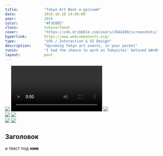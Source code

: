 ```yaml
---
title:            "Tokyo Art Beat и русский"
date:             2016-10-10 14:00:00
year:             2016
color:            "#F3E8EE"
class:            tokyoartbeat
cover:            "https://cdn.dribbble.com/users/2844289/screenshots/12049681/media/f1639d121996528e72f09f481a4b6ae2.gif"
hyperlink:        https://www.webcomponents.org/
type:             "iOS / Interaction & UI Design"
description:      "Upcoming Tokyo art events, in your pocket"
runin:            "I had the chance to work on Tokyoites' beloved &#x000AB;TAB&#x000BB; app. Whether you want to search for photography exhibitions in your neighbourhood or plan a design show weekend in the city, chances are you are going to love this app.<br/><br/>With this new version, our team wanted to bring better discovery options for art-goers but also provide them with additional convenience in the form of social event bookmarking and user reviews."
layout:           post
---
```


<div class="post-content-grid">
  <div class="post-content-column column-3 offset-1">
    <img class="post-content-screen iphone lazyload" src="{{ site.baseurl }}/img/work/tokyoartbeat/tab-home.png" />
    <video class="post-content-screen iphone lazyload" src="{{ site.baseurl }}/img/work/tokyoartbeat/tab-card-to-card.mp4" autoplay loop></video>
    <img class="post-content-screen iphone lazyload" src="{{ site.baseurl }}/img/work/tokyoartbeat/tab-login.png" />
  </div>
  <div class="post-content-column column-3">
    <img class="post-content-screen iphone radius-tab lazyload" src="{{ site.baseurl }}/img/work/tokyoartbeat/tab-en.png" />
    <img class="post-content-screen iphone lazyload" src="{{ site.baseurl }}/img/work/tokyoartbeat/tab-browse.png" />
  </div>
  <div class="post-content-column column-3 offset-2">
    <img class="post-content-screen iphone lazyload" src="{{ site.baseurl }}/img/work/tokyoartbeat/tab-map.png" />
    <img class="post-content-screen iphone radius-tab lazyload" src="{{ site.baseurl }}/img/work/tokyoartbeat/tab-jp.png" />
  </div>
</div>

## Заголовок
и текст под **ним**
